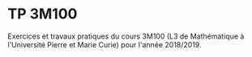 # TP 3M100
Exercices et travaux pratiques du cours 3M100 (L3 de Mathématique à l'Université Pierre et Marie Curie) pour l'année 2018/2019.
